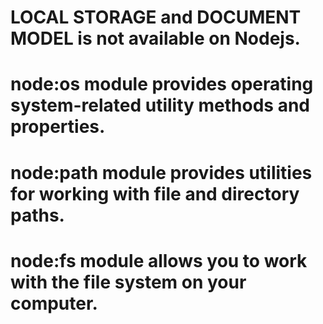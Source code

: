 # LOCAL STORAGE and DOCUMENT MODEL is not available on Nodejs.
# node:os module provides operating system-related utility methods and properties.
# node:path module provides utilities for working with file and directory paths.
# node:fs module allows you to work with the file system on your computer.